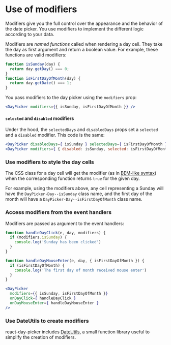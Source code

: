 # Use of modifiers

Modifiers give you the full control over the appearance and the behavior of the date picker. You use modifiers to implement the different logic according to your data.

Modifiers are _named functions_ called when rendering a day cell. They take the day as first argument and return a boolean value. For example, these functions are valid modifiers:

```js
function isSunday(day) {
  return day.getDay() === 0;
}
function isFirstDayOfMonth(day) {
  return day.getDate() === 1;
}
```

You pass modifiers to the day picker using the `modifiers` prop:

```jsx
<DayPicker modifiers={{ isSunday, isFirstDayOfMonth }} />
```

#### `selected` and `disabled` modifiers

Under the hood, the `selectedDays` and `disabledDays` props set a `selected` and a `disabled` modifier. This code is the same:

```jsx
<DayPicker disabledDays={ isSunday } selectedDays={ isFirstDayOfMonth } />
<DayPicker modifiers={ { disabled: isSunday, selected: isFirstDayOfMonth }} />
```

### Use modifiers to style the day cells

The CSS class for a day cell will get the modifier (as in [BEM-like syntax](https://css-tricks.com/bem-101/)) when the corresponding function returns `true` for the given day.

For example, using the modifiers above, any cell representing a Sunday will have the `DayPicker-Day--isSunday` class name, and the first day of the month will have a `DayPicker-Day--isFirstDayOfMonth` class name.

### Access modifiers from the event handlers

Modifiers are passed as argument to the event handlers:

```jsx
function handleDayClick(e, day, modifiers) {
  if (modifiers.isSunday) {
    console.log('Sunday has been clicked')
  }
}

function handleDayMouseEnter(e, day, { isFirstDayOfMonth }) {
  if (isFirstDayOfMonth) {
    console.log('The first day of month received mouse enter')
  }
}

<DayPicker
  modifiers={{ isSunday, isFirstDayOfMonth }}
  onDayClick={ handleDayClick }
  onDayMouseEnter={ handleDayMouseEnter }
/>
```

### Use DateUtils to create modifiers

react-day-picker includes [DateUtils](DateUtils.md), a small function library useful to simplify the creation of modifiers.
